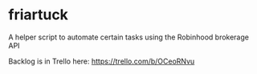 # friartuck
A helper script to automate certain tasks using the Robinhood brokerage API

Backlog is in Trello here: https://trello.com/b/OCeoRNvu
